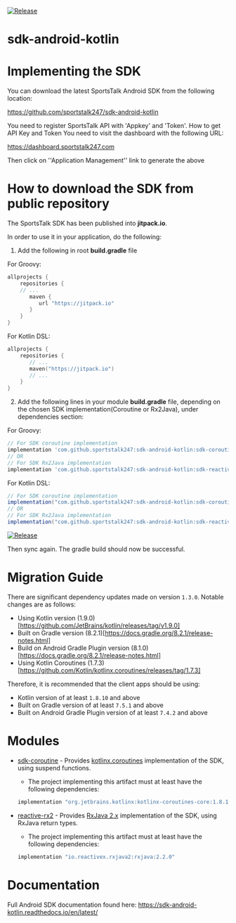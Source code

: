 
[![Release](https://jitpack.io/v/com.github.sportstalk247/sdk-android-kotlin.svg)](https://jitpack.io/#com.github.sportstalk247/sdk-android-kotlin)

# sdk-android-kotlin

# Implementing the SDK

You can download the latest SportsTalk Android SDK from the following location:

https://github.com/sportstalk247/sdk-android-kotlin

You need to register SportsTalk API with 'Appkey' and 'Token'.
How to get API Key and Token
You need to visit the dashboard with the following URL:

https://dashboard.sportstalk247.com

Then click on ''Application Management'' link to generate the above

# How to download the SDK from public repository

The SportsTalk SDK has been published into **jitpack.io**.

In order to use it in your application, do the following:

1. Add the following in root **build.gradle** file

For Groovy:
```groovy
allprojects {
    repositories {
    // ...
       maven {
          url "https://jitpack.io"
       }
    }
}
```
For Kotlin DSL:
```kotlin
allprojects {
    repositories { 
       // ...
       maven("https://jitpack.io")
       // ...
    }
}
```

2. Add the following lines in your module **build.gradle** file, depending on the chosen SDK implementation(Coroutine or Rx2Java), under dependencies section:

For Groovy:
```groovy
// For SDK coroutine implementation
implementation 'com.github.sportstalk247:sdk-android-kotlin:sdk-coroutine:X.Y.Z'
// OR
// For SDK Rx2Java implementation
implementation 'com.github.sportstalk247:sdk-android-kotlin:sdk-reactive-rx2:X.Y.Z'
```
For Kotlin DSL:
```groovy
// For SDK coroutine implementation
implementation("com.github.sportstalk247:sdk-android-kotlin:sdk-coroutine:X.Y.Z")
// OR
// For SDK Rx2Java implementation
implementation("com.github.sportstalk247:sdk-android-kotlin:sdk-reactive-rx2:X.Y.Z")
```

[![Release](https://jitpack.io/v/com.github.sportstalk247/sdk-android-kotlin.svg)](https://jitpack.io/#com.github.sportstalk247/sdk-android-kotlin)

Then sync again. The gradle build should now be successful.

# Migration Guide

There are significant dependency updates made on version `1.3.0`. Notable changes are as follows:
* Using Kotlin version (1.9.0)[https://github.com/JetBrains/kotlin/releases/tag/v1.9.0]
* Built on Gradle version (8.2.1)[https://docs.gradle.org/8.2.1/release-notes.html]
* Build on Android Gradle Plugin version (8.1.0)[https://docs.gradle.org/8.2.1/release-notes.html]
* Using Kotlin Coroutines (1.7.3)[https://github.com/Kotlin/kotlinx.coroutines/releases/tag/1.7.3]
 
Therefore, it is recommended that the client apps should be using:
* Kotlin version of at least `1.8.10` and above
* Built on Gradle version of at least `7.5.1` and above
* Built on Android Gradle Plugin version of at least `7.4.2` and above

# Modules

* [sdk-coroutine](sdk-coroutine/README.md) - Provides [kotlinx.coroutines](https://github.com/Kotlin/kotlinx.coroutines) implementation of the SDK, using suspend functions.
   * The project implementing this artifact must at least have the following dependencies:
   ```groovy
   implementation "org.jetbrains.kotlinx:kotlinx-coroutines-core:1.8.10"  // also compatible with `1.9.0`
   ```

* [reactive-rx2](sdk-reactive-rx2/README.md) - Provides [RxJava 2.x](https://github.com/ReactiveX/RxJava/tree/2.x) implementation of the SDK, using RxJava return types.
   * The project implementing this artifact must at least have the following dependencies:
   ```groovy
   implementation "io.reactivex.rxjava2:rxjava:2.2.0"
   ```

# Documentation

Full Android SDK documentation found here: https://sdk-android-kotlin.readthedocs.io/en/latest/